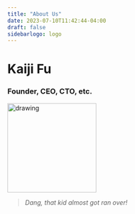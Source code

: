 ```yaml
---
title: "About Us"
date: 2023-07-10T11:42:44-04:00
draft: false
sidebarlogo: logo
---
```


# Kaiji Fu
### Founder, CEO, CTO, etc.

<img src="/images/headshot1.jpg" alt="drawing" width="200"/>



> *Dang, that kid almost got ran over!*
